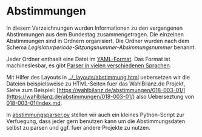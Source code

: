 # Abstimmungen

In diesem Verzeichnungen wurden Informationen zu den vergangenen Abstimmungen aus dem Bundestag zusammengetragen.
Die einzelnen Abstimmungen sind in Ordnern organisiert.
Die Ordner wurden nach dem Schema *Legislaturperiode-Sitzungsnummer-Absimmungsnummer* benannt.

Jeder Ordner enthaelt eine Datei im [YAML-Format](https://en.wikipedia.org/wiki/YAML).
Das Format ist machineslesbar, es gibt [Parser in vielen verschiedenen Sprachen](http://yaml.org/).

Mit Hilfer des Layouts in [../_layouts/abstimmung.html](../_layouts/abstimmung.html) uebersetzen wir die Dateien beispielsweise zu HTML-Seiten fuer das WahlBilanz.de Projekt,
Siehe zum Beispiel: [https://wahlbilanz.de/abstimmungen/018-003-01/](https://wahlbilanz.de/abstimmungen/018-003-01/) also Ueberseztung von [018-003-01/index.md](018-003-01/index.md).

In [abstimmungsparser.py](abstimmungsparser.py) stellen wir auch ein kleines Python-Script zur Verfuegung, dass jeder gern benutzen kann um die Abstimmungsdaten selbst zu parsen und ggf. fuer andere Projekte zu nutzen.


